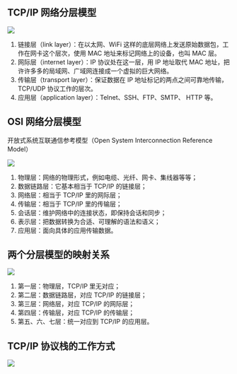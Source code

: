 ## TCP/IP 网络分层模型
![](/images/1651754704248-abb98226-65a2-429b-bb38-6bb84afef998.png)

1. 链接层（link layer）：在以太网、WiFi 这样的底层网络上发送原始数据包，工作在网卡这个层次，使用 MAC 地址来标记网络上的设备，也叫 MAC 层。
2. 网际层（internet layer）：IP 协议处在这一层，用 IP 地址取代 MAC 地址，把许许多多的局域网、广域网连接成一个虚拟的巨大网络。
3. 传输层（transport layer）：保证数据在 IP 地址标记的两点之间可靠地传输，TCP/UDP 协议工作的层次。
4. 应用层（application layer）：Telnet、SSH、FTP、SMTP、 HTTP 等。

## OSI 网络分层模型
开放式系统互联通信参考模型（Open System Interconnection Reference Model）

![](/images/1651755048423-5da618ea-7ccf-472a-a444-de7a535359ec.png)

1. 物理层：网络的物理形式，例如电缆、光纤、网卡、集线器等等；
2. 数据链路层：它基本相当于 TCP/IP 的链接层；
3. 网络层：相当于 TCP/IP 里的网际层；
4. 传输层：相当于 TCP/IP 里的传输层；
5. 会话层：维护网络中的连接状态，即保持会话和同步；
6. 表示层：把数据转换为合适、可理解的语法和语义；
7. 应用层：面向具体的应用传输数据。

## 两个分层模型的映射关系
![](/images/1651755220578-6fd2cdf5-9425-453b-a0e8-c6787535fcc2.png)

1. 第一层：物理层，TCP/IP 里无对应；
2. 第二层：数据链路层，对应 TCP/IP 的链接层；
3. 第三层：网络层，对应 TCP/IP 的网际层；
4. 第四层：传输层，对应 TCP/IP 的传输层；
5. 第五、六、七层：统一对应到 TCP/IP 的应用层。

## TCP/IP 协议栈的工作方式
![](/images/1651755334525-eb9a9e8e-c79d-44de-83ae-5d53d606bce9.png)

